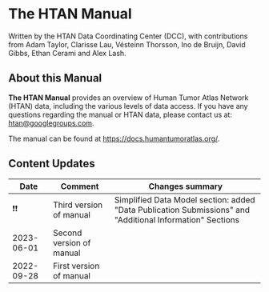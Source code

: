 # The HTAN Manual

Written by the HTAN Data Coordinating Center (DCC), with contributions from Adam Taylor, Clarisse Lau, Vésteinn Thorsson, Ino de Bruijn, David Gibbs, Ethan Cerami and Alex Lash.

## About this Manual

**The HTAN Manual** provides an overview of Human Tumor Atlas Network (HTAN) data, including the various levels of data access. If you have any questions regarding the manual or HTAN data, please contact us at: htan@googlegroups.com.

The manual can be found at https://docs.humantumoratlas.org/.

## Content Updates

| Date       | Comment                  | Changes summary |
|------------|--------------------------|-----------------|
| :exclamation::exclamation:           | Third version of manual  | Simplified Data Model section: added "Data Publication Submissions" and "Additional Information" Sections |
| 2023-06-01 | Second version of manual | |
| 2022-09-28 | First version of manual  | |

